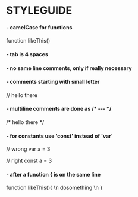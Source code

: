 # STYLEGUIDE

#### - camelCase for functions
function likeThis()

#### - tab is 4 spaces
    
#### - no same line comments, only if really necessary
    
#### - comments starting with small letter
// hello there

#### - multiline comments are done as /* --- */
/*
hello
there 
*/

#### - for constants use 'const' instead of 'var'
// wrong
var a = 3

// right
const a = 3

#### - after a function { is on the same line
function likeThis(){  \n
    dosomething  \n
}
